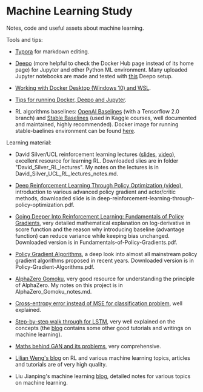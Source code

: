 # Machine Learning Study

Notes, code and useful assets about machine learning.

Tools and tips:

* [Typora](https://typora.io/) for markdown editing.

* [Deepo](https://hub.docker.com/r/ufoym/deepo) (more helpful to check the Docker Hub page instead of its home page) for Jupyter and other Python ML environment. Many uploaded Jupyter notebooks are made and tested with [this](https://hub.docker.com/layers/ufoym/deepo/all-jupyter-py36-cpu/images/sha256-372e2014ed6a6dc6c96f74880339e3cf75116aa876a55e3a29c971d6c951adee?context=explore) Deepo setup.

* [Working with Docker Desktop (Windows 10) and WSL](https://nickjanetakis.com/blog/setting-up-docker-for-windows-and-wsl-to-work-flawlessly#ensure-volume-mounts-work).

* [Tips for running Docker, Deepo and Jupyter](https://zhuanlan.zhihu.com/p/64493662).

* RL algorithms baselines: [OpenAI Baselines](https://github.com/openai/baselines) (with a Tensorflow 2.0 branch) and [Stable Baselines](https://stable-baselines.readthedocs.io/) (used in Kaggle courses, well documented and maintained, highly recommended). Docker image for running stable-baelines environment can be found [here](https://hub.docker.com/r/stablebaselines/rl-baselines-zoo-cpu).

Learning material:

* David Silver/UCL reinforcement learning lectures ([slides](https://www.davidsilver.uk/teaching/), [video](https://www.bilibili.com/video/BV1kb411i7KG?from=search&seid=10277587044180293066)), excellent resource for learning RL. Downloaded slies are in folder "David_Silver_RL_lectures". My notes on the lectures is in David_Silver_UCL_RL_lectures_notes.md.

* [Deep Reinforcement Learning Through Policy Optimization (video)](https://channel9.msdn.com/events/Neural-Information-Processing-Systems-Conference/Neural-Information-Processing-Systems-Conference-NIPS-2016/Deep-Reinforcement-Learning-Through-Policy-Optimization?term=policy%20gradient&lang-en=true), introduction to various advanced policy gradient and actor/critic methods, downloaded slide is in deep-reinforcement-learning-through-policy-optimization.pdf.

* [Going Deeper Into Reinforcement Learning: Fundamentals of Policy Gradients](https://danieltakeshi.github.io/2017/03/28/going-deeper-into-reinforcement-learning-fundamentals-of-policy-gradients/), very detailed mathematical explanation on log-derivative in score function and the reason why introducing baseline (advantage function) can reduce variance while keeping bias unchanged. Downloaded version is in Fundamentals-of-Policy-Gradients.pdf.

* [Policy Gradient Algorithms](https://lilianweng.github.io/lil-log/2018/04/08/policy-gradient-algorithms.html), a deep look into almost all mainstream policy gradient algorithms proposed in recent years. Downloaded version is in Policy-Gradient-Algorithms.pdf.

* [AlphaZero Gomoku](https://github.com/junxiaosong/AlphaZero_Gomoku), very good resource for understanding the principle of AlphaZero. My notes on this project is in AlphaZero_Gomoku_notes.md.

* [Cross-entropy error instead of MSE for classification problem](https://jamesmccaffrey.wordpress.com/2013/11/05/why-you-should-use-cross-entropy-error-instead-of-classification-error-or-mean-squared-error-for-neural-network-classifier-training/), well explained.

* [Step-by-step walk through for LSTM](http://colah.github.io/posts/2015-08-Understanding-LSTMs/), very well explained on the concepts (the [blog](http://colah.github.io/) contains some other good tutorials and writings on machine learning).

* [Maths behind GAN and its problems](https://lilianweng.github.io/lil-log/2017/08/20/from-GAN-to-WGAN.html), very comprehensive.

* [Lilian Weng's blog](https://lilianweng.github.io/lil-log/) on RL and various machine learning topics, articles and tutorials are of very high quality.

* Liu Jianping's machine learning [blog](https://www.cnblogs.com/pinard/), detailed notes for various topics on machine learning.
